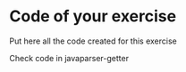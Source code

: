 # Code of your exercise

Put here all the code created for this exercise

Check code in javaparser-getter